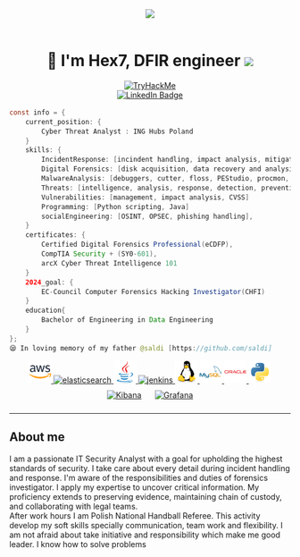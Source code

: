 


<div id="header" align="center">
  <img src="https://c.tenor.com/XXAXt1WWm3YAAAAi/pepe-hack-hack.gif" width="200"/>
</div>
</br>

<h1 align="center">👾 I'm Hex7, DFIR engineer <img src="https://raw.githubusercontent.com/MartinHeinz/MartinHeinz/master/wave.gif" width=30px></img></h1>

 <div id="thm" align="center">
    <a href="https://www.linkedin.com/in/patryklabuz/">
         <img src="https://tryhackme-badges.s3.amazonaws.com/worldedit.png" alt="TryHackMe">
    </a>
</div>

<div id="badge" align="center">
    <a href="https://www.linkedin.com/in/patryklabuz/">
        <img src="https://img.shields.io/badge/LinkedIn-green?style=for-the-badge&logo=linkedin&logoColor=black" alt="LinkedIn Badge"/>
    </a>
</div>
 
 

 
 
 
```java
const info = {
    current_position: {
        Cyber Threat Analyst : ING Hubs Poland
    }
    skills: {
        IncidentResponse: [incindent handling, impact analysis, mitigation techniques, SIEM/EDR],
        Digital Forensics: [disk acquisition, data recovery and analysis, logs analysis]
        MalwareAnalysis: [debuggers, cutter, floss, PEStudio, procmon, tcpview, VirusTotal]
        Threats: [intelligence, analysis, response, detection, prevention, impact]
        Vulnerabilities: [management, impact analysis, CVSS]
        Programming: [Python scripting, Java]
        socialEngineering: [OSINT, OPSEC, phishing handling],
    }
    certificates: {
        Certified Digital Forensics Professional(eCDFP),
        CompTIA Security + (SY0-601),
        arcX Cyber Threat Intelligence 101
    }
    2024_goal: {
        EC-Council Computer Forensics Hacking Investigator(CHFI)
    }
    education{
        Bachelor of Engineering in Data Engineering
    }
};
😪 In loving memory of my father @saldi [https://github.com/saldi]
```
  
<p align="center"> 
<a href="https://aws.amazon.com" target="_blank" rel="noreferrer"> <img src="https://raw.githubusercontent.com/devicons/devicon/master/icons/amazonwebservices/amazonwebservices-original-wordmark.svg" alt="aws" width="40" height="40"/> </a> <a href="https://www.elastic.co" target="_blank" rel="noreferrer"> <img src="https://www.vectorlogo.zone/logos/elastic/elastic-icon.svg" alt="elasticsearch" width="40" height="40"/> </a> <a href="https://www.java.com" target="_blank" rel="noreferrer"> <img src="https://raw.githubusercontent.com/devicons/devicon/master/icons/java/java-original.svg" alt="java" width="40" height="40"/> </a> <a href="https://www.jenkins.io" target="_blank" rel="noreferrer"> <img src="https://www.vectorlogo.zone/logos/jenkins/jenkins-icon.svg" alt="jenkins" width="40" height="40"/> </a> <a href="https://www.linux.org/" target="_blank" rel="noreferrer"> <img src="https://raw.githubusercontent.com/devicons/devicon/master/icons/linux/linux-original.svg" alt="linux" width="40" height="40"/> </a> <a href="https://www.mysql.com/" target="_blank" rel="noreferrer"> <img src="https://raw.githubusercontent.com/devicons/devicon/master/icons/mysql/mysql-original-wordmark.svg" alt="mysql" width="40" height="40"/> </a> <a href="https://www.oracle.com/" target="_blank" rel="noreferrer"> <img src="https://raw.githubusercontent.com/devicons/devicon/master/icons/oracle/oracle-original.svg" alt="oracle" width="40" height="40"/> </a> <a href="https://www.python.org" target="_blank" rel="noreferrer"> <img src="https://raw.githubusercontent.com/devicons/devicon/master/icons/python/python-original.svg" alt="python" width="40" height="40"/> </a> <a href="https://www.elastic.co/kibana/" target="_blank"><img style="margin: 10px" src="https://profilinator.rishav.dev/skills-assets/kibana.png" alt="Kibana" width="40" height="40"/></a>  <a href="https://grafana.com/" target="_blank"><img style="margin: 10px" src="https://profilinator.rishav.dev/skills-assets/grafana.png" alt="Grafana" width="40" height="40"/></a> </p>

<hr>

## About me 
I am a passionate IT Security Analyst with a goal for upholding the highest standards of
security. I take care about every detail during incident handling and response. I'm aware
of the responsibilities and duties of forensics investigator. I apply my expertise to
uncover critical information. My proficiency extends to preserving evidence, maintaining
chain of custody, and collaborating with legal teams.
</br>After work hours I am Polish National Handball Referee. This activity develop my soft
skills specially communication, team work and flexibility. I am not afraid about take
initiative and responsibility which make me good leader. I know how to solve problems
<!---
hexseven/hexseven is a ✨ special ✨ repository because its `README.md` (this file) appears on your GitHub profile.
You can click the Preview link to take a look at your changes.
--->
